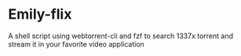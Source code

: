 # Emily-flix
A shell script using webtorrent-cli and fzf to search 1337x torrent and stream it in your favorite video application
